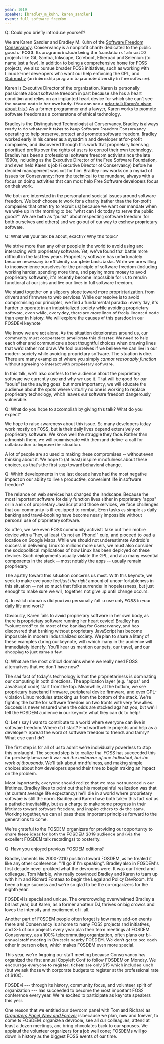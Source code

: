 ```yaml
---
year: 2019
speaker: [bradley_m_kuhn, karen_sandler] 
event: full_software_freedom
---
```


Q: Could you briefly introduce yourself?

We are Karen Sandler and Bradley M. Kuhn of the [Software Freedom Conservancy](https://sfconservancy.org/). Conservancy is a nonprofit charity dedicated to the public good
of FOSS. Its programs include being the foundation of almost 50 projects
like Git, Samba, Inkscape, Coreboot, Etherpad and Selenium (to name just a
few).  In addition to being a comprehensive home for FOSS projects, we also
pursue broader FOSS initiatives, such as working with Linux kernel
developers who want our help enforcing the GPL, and [Outreachy](https://www.outreachy.org/) (an internship
program to promote diversity in free software).
 
Karen is Executive Director of the organization. Karen is personally
passionate about software freedom in part because she has a heart condition
and relies on an implanted heart device for which she can't see the source
code in her own body. (You can see a [prior talk Karen's given about this](https://www.youtube.com/watch?v=iIDZNz22uxI).)  As a former programmer
and a lawyer, Karen works to promote software freedom as a cornerstone of
ethical technology.

Bradley is the Distinguished Technologist at Conservancy. Bradley is always
ready to do whatever it takes to keep Software Freedom Conservancy operating
to help preserve, protect and promote software freedom.  Bradley worked
early in his career as a sysadmin and developer at for-profit companies, and
discovered through this work that proprietary licensing prioritized profits
over the rights of users to control their own technology. Bradley has been
a professional software freedom activist since the late 1990s, including as
the Executive Director of the Free Software Foundation, and even held
Karen's job (Executive Director of Conservancy) before he decided management
was not for him.  Bradley now works on a myriad of issues for Conservancy: from
the technical to the mundane, always with a focus on doing activities that
can most help Free Software developers focus on their work.

We both are interested in the personal and societal issues around software
freedom.  We both choose to work for a charity (rather than the for-profit
companies that often try to recruit us) because we want our mandate when we
wake up in the morning to be: "what can I do today to serve the public
good?".  We are both as "purist" about respecting software freedom (for both
ourselves and others) and we go out of our way to eschew proprietary
software.

Q: What will your talk be about, exactly? Why this topic?
 
We strive more than any other people in the world to avoid using and
interacting with proprietary software. Yet, we've found that battle more
difficult in the last few years.  Proprietary software has unfortunately
become necessary to efficiently complete basic tasks. While we are willing
to inconvenience ourselves for the principle of software freedom (including
working harder, spending more time, and paying more money to avoid
proprietary software), it's recently become impossible for us to remain
functional at our jobs and live our lives in full software freedom.

We stand together on a slippery slope toward more proprietarization, from
drivers and firmware to web services. While our resolve is to avoid
compromising our principles, we find a fundamental paradox: every day, it's
harder to operate in an industrialized society while avoiding proprietary
software, even while, every day, there are *more* lines of freely licensed
code than ever in history. We will explore the causes of this paradox in our
FOSDEM keynote.

We know we are not alone. As the situation deteriorates around us, our
community must cooperate to ameliorate this disaster. We need to help each
other and communicate about thoughtful choices when drawing lines that we'd
rather not draw.  We fool ourselves if we believe we can live in our modern
society while avoiding proprietary software.  The situation is dire.  There
are many examples of where you simply *cannot reasonably function* without
agreeing to interact with proprietary software.

In this talk, we'll also confess to the audience about the proprietary
software we currently use and why we use it. That will be good for our
"souls" (as the saying goes) but more importantly, we will educate the
audience about the spots where virtually no one is working to replace
proprietary technology, which leaves our software freedom dangerously
vulnerable.

Q: What do you hope to accomplish by giving this talk? What do you expect?
 
We hope to raise awareness about this issue.  So many developers today work
mostly on FOSS, but in their daily lives depend extensively on proprietary
software.  We know well the struggle they face.  Rather than admonish them,
we will commiserate with them and deliver a call for collaboration to
improve the situation.

A lot of people are so used to making these compromises -- without even
thinking about it. We hope to (at least) inspire mindfulness about these
choices, as that's the first step toward behavioral change.

Q: Which developments in the last decade have had the most negative impact on our ability to live a productive, convenient life in software freedom?

The reliance on web services has changed the landscape.  Because the most
important software for daily function lives either in proprietary "apps" or
in a mix of proprietary JavaScript and those services, we face challenges
that our community is ill-equipped to combat.  Even tasks as simple as daily
banking and travel-booking have become nearly impossible without personal
use of proprietary software.

So often, we see even FOSS community activists take out their mobile device
with a "hey, at least it's not an iPhone!" quip, and proceed to load a
location on Google Maps.  While we should not underestimate Android's
success in delivering Linux to millions more users, we must also consider
the sociopolitical implications of *how* Linux has been deployed on these
devices.  Such deployments usually violate the GPL, and also many essential
components in the stack -- most notably the apps -- usually remain
proprietary.

The apathy toward this situation concerns us most.  With this keynote, we
seek to make everyone feel *just the right* amount of uncomfortableness in
this situation -- not so much that folks surrender in hopelessness, but just
enough to make sure we will, together, not give up until change occurs.

Q: In which domains did you two personally fail to use only FOSS in your daily life and work?
 
Obviously, Karen fails to avoid proprietary software in her own body, as
there is proprietary software running her heart device!  Bradley has
"volunteered" to do most of the banking for Conservancy, and has discovered
that banking without proprietary JavaScript has become impossible in modern
industrialized society.  We plan to share a litany of these examples during
our keynote, with which many in the audience will immediately identify.
You'll hear us mention our pets, our travel, and our shopping to just name a
few.

Q: What are the most critical domains where we really need FOSS alternatives that we don't have now?

The sad fact of today's technology is that the proprietariness is dominating
our computing in both directions. The application layer (e.g. "apps" and
JavaScript code) start from the top.  Meanwhile, at the bottom, we see
proprietary baseband firmware, peripheral device firmware, and even
GPL-violation Linux modules attacking us from the bottom of the stack.
We're fighting the battle for software freedom on two fronts with very few
allies.  Success is never ensured when the odds are stacked against you, but
we'll tell the FOSDEM audience in our keynote what they can do to help!

Q: Let's say I want to contribute to a world where everyone can live in software freedom. Where do I start? Find worthwhile projects and help as a developer? Spread the word of software freedom to friends and family? What else can I do?

The first step is for all of us to admit we're individually powerless to
stop this onslaught.  The second step is to realize that FOSS has succeeded
this far precisely because it was *not the endeavor of one individual, but the work of thousands*.  We'll talk about mindfulness, and making simple
choices about how developers spend their time to begin making an impact on
the problem.
 
Most importantly, everyone should realize that we may not succeed in our
lifetimes.  Bradley likes to point out that his most painful realization was
that (at current average life expectancy) he'll die in a world where
proprietary software is still the norm.  Bradley and Karen have both taken
this fact *not* as a pathetic inevitability, but as a charge to make some
progress in their lifetimes toward software freedom, and inspire others to
do the same.  Working together, we can all pass these important principles
forward to the generations to come.

We're grateful to the FOSDEM organizers for providing our opportunity to
share these ideas for both the FOSDEM 2019 audience and (via the excellent
FOSDEM talk recordings) to posterity.

Q: Have you enjoyed previous FOSDEM editions? 
 
Bradley laments his 2000-2010 position toward FOSDEM, as he treated it like
any other conference: "I'll go if I'm speaking".  Bradley also in FOSDEM's
first decade never grokked what the devrooms were.  It was our friend and
colleague, Tom Marble, who really convinced Bradley and Karen to team up
with him and Richard Fontana to begin the Legal and Policy DevRoom.  It's
been a huge success and we're so glad to be the co-organizers for the eighth
year.

FOSDEM is special and unique. The overcrowding overwhelmed Bradley a bit
last year, but Karen, as a former amateur DJ, thrives on big crowds and
loves the intensity and excitement of it all.

Another part of FOSDEM people often forget is how many add-on events there
are!  Conservancy is a home to many FOSS projects and initiatives, and 3-5
of our projects every year plan their team meetings at FOSDEM. Conservancy,
as a 100% telecommuting organization, often plans our bi-annual staff
meeting in Brussels nearby FOSDEM.  We don't get to see each other in person
often, which makes FOSDEM even more special.
 
This year, we're forgoing our staff meeting because Conservancy has
organized the first annual Copyleft Conf to follow FOSDEM on Monday.  We
encourage everyone to register; tickets are only $15 which includes lunch
(but we ask those with corporate budgets to register at the professional
rate of $100).
 
FOSDEM --- through its history, community focus, and volunteer spirit of
organization --- has succeeded to become the most important FOSS conference
every year.  We're excited to participate as keynote speakers this year.

One reason that  we entitled our devroom panel with Tom and Richard as
[*Organizers Panel, Now and Forever*](https://fosdem.org/2019/schedule/event/organizers_panel/)
is  because we plan, now and forever, to come to FOSDEM, organize a
devroom, see all our colleagues, attend at least a dozen meetings, and bring
chocolates back to our spouses.  We applaud the volunteer organizers for a
job well done; FOSDEMs will go down in history as the biggest FOSS events of
our time.

